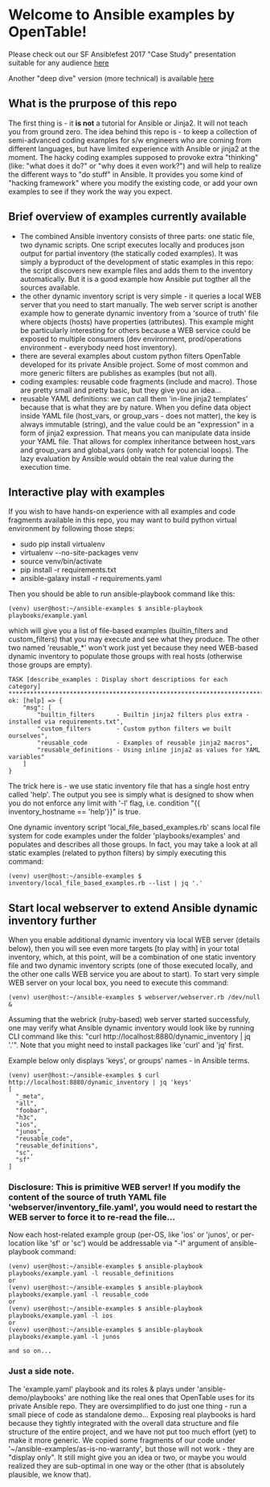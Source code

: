 # Welcome to Ansible examples by OpenTable!

Please check out our SF Ansiblefest 2017 "Case Study" presentation suitable for any audience [here](Ansiblefest2017/OT_case_study.pdf)

Another "deep dive" version (more technical) is available [here](Ansiblefest2017/OT_deep_dive.pdf)

## What is the prurpose of this repo
The first thing is - it __is not__ a tutorial for Ansible or Jinja2. It will not teach you from ground zero.
The idea behind this repo is - to keep a collection of semi-advanced coding examples for s/w engineers who are coming from different languages, but have limited experience with Ansible or jinja2 at the moment.
The hacky coding examples supposed to provoke extra "thinking" (like: "what does it do?" or "why does it even work?") and will help to realize the different ways to "do stuff" in Ansible. It provides you some kind of "hacking framework" where you modify the existing code, or add your own examples to see if they work the way you expect. 

## Brief overview of examples currently available
- The combined Ansible inventory consists of three parts: one static file, two dynamic scripts. One script executes locally and produces json output for partial inventory (the statically coded examples). It was simply a byproduct of the development of static examples in this repo: the script discovers new example files and adds them to the inventory automatically. But it is a good example how Ansible put togther all the sources available.
- the other dynamic inventory script is very simple - it queries a local WEB server that you need to start manually. The web server script is another example how to generate dynamic inventory from a 'source of truth' file where objects (hosts) have properties (attributes). This example might be particularly interesting for others because a WEB service could be exposed to multiple consumers (dev environment, prod/operations environment - everybody need host inventory).
- there are several examples about custom python filters OpenTable developed for its private Ansible project. Some of most common and more generic filters are publishes as examples (but not all).
- coding examples: reusable code fragments (include and macro). Those are pretty small and pretty basic, but they give you an idea...
- reusable YAML definitions: we can call them 'in-line jinja2 templates' because that is what they are by nature. When you define data object inside YAML file (host_vars, or group_vars - does not matter), the key is always immutable (string), and the value could be an "expression" in a form of jinja2 expression. That means you can manipulate data inside your YAML file. That allows for complex inheritance between host_vars and group_vars and global_vars (only watch for potencial loops). The lazy evaluation by Ansible would obtain the real value during the execution time.

## Interactive play with examples
If you wish to have hands-on experience with all examples and code fragments available in this repo, you may want to build python virtual environment by following those steps:
- sudo pip install virtualenv
- virtualenv --no-site-packages venv
- source venv/bin/activate
- pip install -r requirements.txt
- ansible-galaxy install -r requirements.yaml

Then you should be able to run ansible-playbook command like this:
```
(venv) user@host:~/ansible-examples $ ansible-playbook playbooks/example.yaml
```
which will give you a list of file-based examples (builtin_filters and custom_filters) that you may execute and see what they produce. The other two named 'reusable_*' won't work just yet because they need WEB-based dynamic inventory to populate those groups with real hosts (otherwise those groups are empty).
```
TASK [describe_examples : Display short descriptions for each category] ***********************************************************************************************
ok: [help] => {
    "msg": [
        "builtin_filters      - Builtin jinja2 filters plus extra - installed via requirements.txt", 
        "custom_filters       - Custom python filters we built ourselves", 
        "reusable_code        - Examples of reusable jinja2 macros", 
        "reusable_definitions - Using inline jinja2 as values for YAML variables"
    ]
}
```
The trick here is - we use static inventory file that has a single host entry called 'help'. The output you see is simply what is designed to show when you do not enforce any limit with '-l' flag, i.e. condition "{{ inventory_hostname == 'help'}}" is true. 

One dynamic inventory script 'local_file_based_examples.rb' scans local file system for code examples under the folder 'playbooks/examples' and populates and describes all those groups.
In fact, you may take a look at all static examples (related to python filters) by simply executing this command:
```
(venv) user@host:~/ansible-examples $ inventory/local_file_based_examples.rb --list | jq '.'
```

## Start local webserver to extend Ansible dynamic inventory further
When you enable additional dynamic inventory via local WEB server (details below), then you will see even more targets [to play with] in your total inventory, which, at this point, will be a combination of one static inventory file and two dynamic inventory scripts (one of those executed locally, and the other one calls WEB service you are about to start). To start very simple WEB server on your local box, you need to execute this command:
```
(venv) user@host:~/ansible-examples $ webserver/webserver.rb /dev/null &
```
Assuming that the webrick (ruby-based) web server started successfuly, one may verify what Ansible dynamic inventory would look like by running CLI command like this: "curl http://localhost:8880/dynamic_inventory | jq '.'". Note that you might need to install packages like 'curl' and 'jq' first. 

Example below only displays 'keys', or groups' names - in Ansible terms.
```
(venv) user@host:~/ansible-examples $ curl http://localhost:8880/dynamic_inventory | jq 'keys'
[
  "_meta",
  "all",
  "foobar",
  "h3c",
  "ios",
  "junos",
  "reusable_code",
  "reusable_definitions",
  "sc",
  "sf"
]
```

### Disclosure: This is primitive WEB server! If you modify the content of the source of truth YAML file 'webserver/inventory_file.yaml', you would need to restart the WEB server to force it to re-read the file...

Now each host-related example group (per-OS, like 'ios' or 'junos', or per-location like 'sf' or 'sc') would be addressable via "-l" argument of ansible-playbook command:
```
(venv) user@host:~/ansible-examples $ ansible-playbook playbooks/example.yaml -l reusable_definitions
or 
(venv) user@host:~/ansible-examples $ ansible-playbook playbooks/example.yaml -l reusable_code
or
(venv) user@host:~/ansible-examples $ ansible-playbook playbooks/example.yaml -l ios
or
(venv) user@host:~/ansible-examples $ ansible-playbook playbooks/example.yaml -l junos

and so on...
```
### Just a side note.
The 'example.yaml' playbook and its roles & plays under 'ansible-demo/playbooks' are nothing like the real ones that OpenTable uses for its private Ansible repo. They are oversimplified to do just one thing - run a small piece of code as standalone demo...
Exposing real playbooks is hard because they tightly integrated with the overall data structure and file structure of the entire project, and we have not put too much effort (yet) to make it more generic.
We copied some fragments of our code under '~/ansible-examples/as-is-no-warranty', but those will not work - they are "display only". It still might give you an idea or two, or maybe you would realized they are sub-optimal in one way or the other (that is absolutely plausible, we know that).
